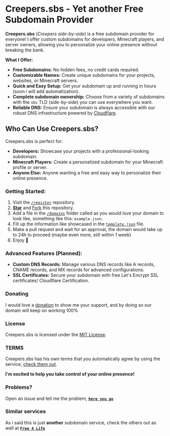 # Creepers.sbs - Yet another Free Subdomain Provider

**Creepers.sbs** (*Creepers side-by-side*) is a free subdomain provider for everyone! I offer custom subdomains for developers, Minecraft players, and server owners, allowing you to personalize your online presence without breaking the bank.

**What I Offer:**

* **Free Subdomains:** No hidden fees, no credit cards required.
* **Customizable Names:** Create unique subdomains for your projects, websites, or Minecraft servers.
* **Quick and Easy Setup:** Get your subdomain up and running in hours (soon i will add automatization).
* **Complete subdomain ownership:** Choose from a variety of subdomains with the `sbs` TLD (side-by-side) you can use everywhere you want.
* **Reliable DNS:** Ensure your subdomain is always accessible with our robust DNS infrastructure powered by [Cloudflare](https://cloudflare.com).

## **Who Can Use Creepers.sbs?**

Creepers.sbs is perfect for:

* **Developers:** Showcase your projects with a professional-looking subdomain.
* **Minecraft Players:** Create a personalized subdomain for your Minecraft profile or server.
* **Anyone Else:** Anyone wanting a free and easy way to personalize their online presence.

### **Getting Started:**

1. Visit the [`/register`](https://github.com/creepersbs/register) repository.
2. [**Star**](https://docs.github.com/en/get-started/exploring-projects-on-github/saving-repositories-with-stars) and [Fork](https://github.com/creepersbs/register/fork) this repository.
3. Add a file in the [`/domains`](https://github.com/creepersbs/register/blob/main/domains) folder called as you would love your domain to look like, something like this: `example.json`.
4. Fill up the information like showcased in the [`template.json`](https://github.com/creepersbs/register/blob/main/domains/template.json) file.
5. Make a pull request and wait for an approval, the domain would take up to 24h to proceed (maybe even more, still within 1 week)
6. Enjoy 🤩

### **Advanced Features (Planned):**

* **Custom DNS Records:** Manage various DNS records like A records, CNAME records, and MX records for advanced configurations.
* **SSL Certificates:** Secure your subdomain with free Let's Encrypt SSL certificates/ Cloudflare Certification.

### **Donating**

I would love a [donation](https://creepers.sbs/donate) to show me your support, and by doing so our domain will keep on working 100%

### **License**

Creepers.sbs is licensed under the [MIT License](https://choosealicense.com/licenses/mit/).

### **TERMS**

Creepers.sbs has his own terms that you automatically agree by using the service, [check them out](https://github.com/creepersbs/register/blob/main/SECURITY.md).

**I'm excited to help you take control of your online presence!**

### Problems?
 Open an issue and tell me the problem, [**`here you go`**](https://github.com/creepersbs/register/issues/new/choose)

### Similar services
As i said this is just **another** subdomain service, check the others out as well at [**`Free 4 Life`**](https://free.hrsn.dev/#/?id=domains)
